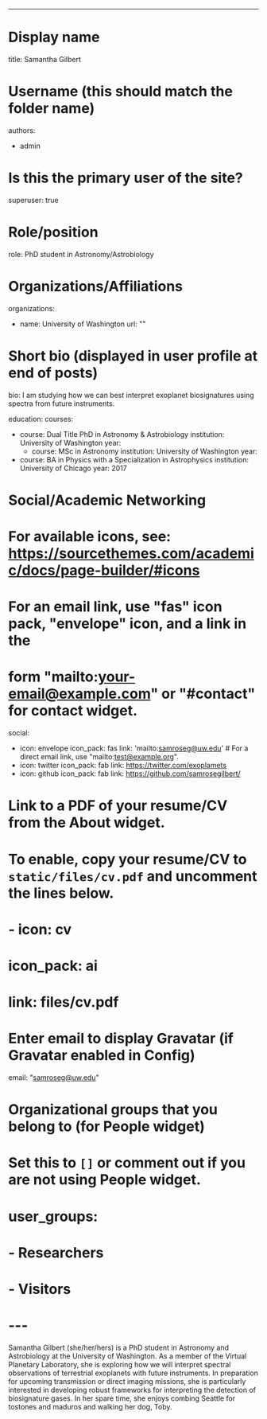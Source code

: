 ---
# Display name
title: Samantha Gilbert

# Username (this should match the folder name)
authors:
- admin

# Is this the primary user of the site?
superuser: true

# Role/position
role: PhD student in Astronomy/Astrobiology

# Organizations/Affiliations
organizations:
- name: University of Washington
  url: ""

# Short bio (displayed in user profile at end of posts)
bio: I am studying how we can best interpret exoplanet biosignatures using spectra from future instruments.

education:
  courses:
  - course: Dual Title PhD in Astronomy & Astrobiology
    institution: University of Washington
    year: 
    - course: MSc in Astronomy
    institution: University of Washington
    year: 
  - course: BA in Physics with a Specialization in Astrophysics
    institution: University of Chicago
    year: 2017

# Social/Academic Networking
# For available icons, see: https://sourcethemes.com/academic/docs/page-builder/#icons
#   For an email link, use "fas" icon pack, "envelope" icon, and a link in the
#   form "mailto:your-email@example.com" or "#contact" for contact widget.
social:
- icon: envelope
  icon_pack: fas
  link: 'mailto:samroseg@uw.edu'  # For a direct email link, use "mailto:test@example.org".
- icon: twitter
  icon_pack: fab
  link: https://twitter.com/exoplamets
- icon: github
  icon_pack: fab
  link: https://github.com/samrosegilbert/
# Link to a PDF of your resume/CV from the About widget.
# To enable, copy your resume/CV to `static/files/cv.pdf` and uncomment the lines below.
# - icon: cv
#   icon_pack: ai
#   link: files/cv.pdf

# Enter email to display Gravatar (if Gravatar enabled in Config)
email: "samroseg@uw.edu"

# Organizational groups that you belong to (for People widget)
#   Set this to `[]` or comment out if you are not using People widget.
# user_groups:
# - Researchers
# - Visitors
# ---

Samantha Gilbert (she/her/hers) is a PhD student in Astronomy and Astrobiology at the University of Washington. As a member of the Virtual Planetary Laboratory, she is exploring how we will interpret spectral observations of terrestrial exoplanets with future instruments. In preparation for upcoming transmission or direct imaging missions, she is particularly interested in developing robust frameworks for interpreting the detection of biosignature gases. In her spare time, she enjoys combing Seattle for tostones and maduros and walking her dog, Toby. 

